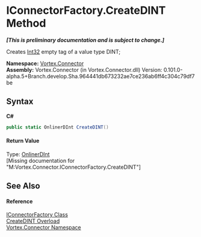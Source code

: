 # IConnectorFactory.CreateDINT Method 
 _**\[This is preliminary documentation and is subject to change.\]**_

Creates <a href="http://msdn2.microsoft.com/en-us/library/td2s409d" target="_blank">Int32</a> empty tag of a value type DINT;

**Namespace:**&nbsp;<a href="N_Vortex_Connector.md">Vortex.Connector</a><br />**Assembly:**&nbsp;Vortex.Connector (in Vortex.Connector.dll) Version: 0.101.0-alpha.5+Branch.develop.Sha.964441db673232ae7ce236ab6ff4c304c79df7be

## Syntax

**C#**<br />
``` C#
public static OnlinerDInt CreateDINT()
```


#### Return Value
Type: <a href="T_Vortex_Connector_ValueTypes_OnlinerDInt.md">OnlinerDInt</a><br />\[Missing <returns> documentation for "M:Vortex.Connector.IConnectorFactory.CreateDINT"\]

## See Also


#### Reference
<a href="T_Vortex_Connector_IConnectorFactory.md">IConnectorFactory Class</a><br /><a href="Overload_Vortex_Connector_IConnectorFactory_CreateDINT.md">CreateDINT Overload</a><br /><a href="N_Vortex_Connector.md">Vortex.Connector Namespace</a><br />